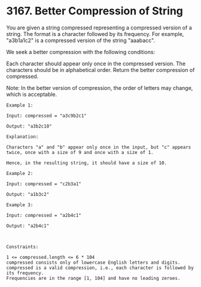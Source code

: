 # 3167. Better Compression of String

You are given a string compressed representing a compressed version of a string. The format is a character followed by its frequency. For example, "a3b1a1c2" is a compressed version of the string "aaabacc".

We seek a better compression with the following conditions:

Each character should appear only once in the compressed version.
The characters should be in alphabetical order.
Return the better compression of compressed.

Note: In the better version of compression, the order of letters may change, which is acceptable.


```
Example 1:

Input: compressed = "a3c9b2c1"

Output: "a3b2c10"

Explanation:

Characters "a" and "b" appear only once in the input, but "c" appears twice, once with a size of 9 and once with a size of 1.

Hence, in the resulting string, it should have a size of 10.

Example 2:

Input: compressed = "c2b3a1"

Output: "a1b3c2"

Example 3:

Input: compressed = "a2b4c1"

Output: "a2b4c1"



Constraints:

1 <= compressed.length <= 6 * 104
compressed consists only of lowercase English letters and digits.
compressed is a valid compression, i.e., each character is followed by its frequency.
Frequencies are in the range [1, 104] and have no leading zeroes.
```
